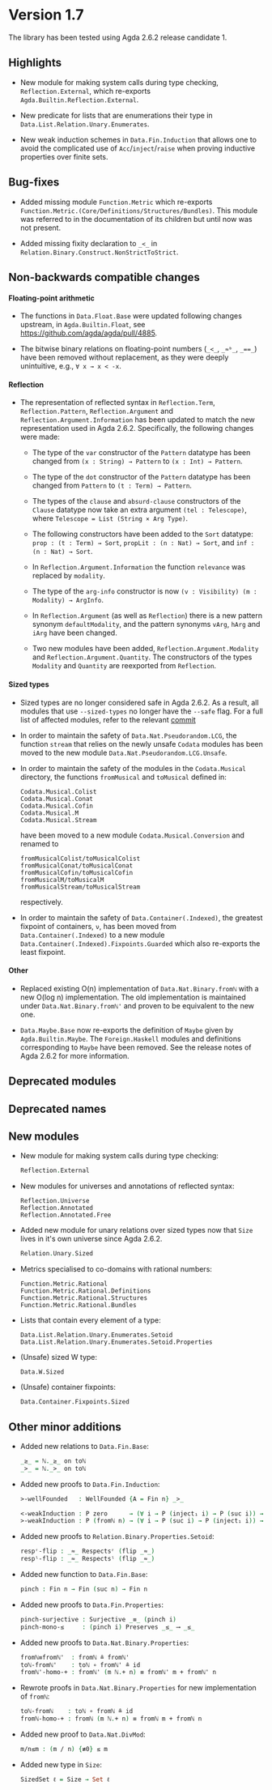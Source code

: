 Version 1.7
===========

The library has been tested using Agda 2.6.2 release candidate 1.

Highlights
----------

* New module for making system calls during type checking, `Reflection.External`,
  which re-exports `Agda.Builtin.Reflection.External`.

* New predicate for lists that are enumerations their type in
  `Data.List.Relation.Unary.Enumerates`.

* New weak induction schemes in `Data.Fin.Induction` that allows one to avoid
  the complicated use of `Acc`/`inject`/`raise` when proving inductive properties
  over finite sets.

Bug-fixes
---------

* Added missing module `Function.Metric` which re-exports
  `Function.Metric.(Core/Definitions/Structures/Bundles)`. This module was referred
  to in the documentation of its children but until now was not present.

* Added missing fixity declaration to `_<_` in
  `Relation.Binary.Construct.NonStrictToStrict`.

Non-backwards compatible changes
--------------------------------

#### Floating-point arithmetic

* The functions in `Data.Float.Base` were updated following changes upstream,
  in `Agda.Builtin.Float`, see <https://github.com/agda/agda/pull/4885>.

* The bitwise binary relations on floating-point numbers (`_<_`, `_≈ᵇ_`, `_==_`)
  have been removed without replacement, as they were deeply unintuitive,
  e.g., `∀ x → x < -x`.

#### Reflection

* The representation of reflected syntax in `Reflection.Term`,
  `Reflection.Pattern`, `Reflection.Argument` and
  `Reflection.Argument.Information` has been updated to match the new
  representation used in Agda 2.6.2. Specifically, the following
  changes were made:

  * The type of the `var` constructor of the `Pattern` datatype has
    been changed from `(x : String) → Pattern` to `(x : Int) →
    Pattern`.

  * The type of the `dot` constructor of the `Pattern` datatype has
    been changed from `Pattern` to `(t : Term) → Pattern`.

  * The types of the `clause` and `absurd-clause` constructors of the
    `Clause` datatype now take an extra argument `(tel : Telescope)`,
    where `Telescope = List (String × Arg Type)`.

  * The following constructors have been added to the `Sort` datatype:
    `prop : (t : Term) → Sort`, `propLit : (n : Nat) → Sort`, and
    `inf : (n : Nat) → Sort`.

  * In `Reflection.Argument.Information` the function `relevance` was
    replaced by `modality`.

  * The type of the `arg-info` constructor is now
    `(v : Visibility) (m : Modality) → ArgInfo`.

  * In `Reflection.Argument` (as well as `Reflection`) there is a new
    pattern synonym `defaultModality`, and the pattern synonyms
    `vArg`, `hArg` and `iArg` have been changed.

  * Two new modules have been added, `Reflection.Argument.Modality`
    and `Reflection.Argument.Quantity`. The constructors of the types
    `Modality` and `Quantity` are reexported from `Reflection`.

#### Sized types

* Sized types are no longer considered safe in Agda 2.6.2. As a
  result, all modules that use `--sized-types` no longer have the
  `--safe` flag.  For a full list of affected modules, refer to the
  relevant [commit](https://github.com/agda/agda-stdlib/pull/1465/files#diff-e1c0e3196e4cea6ff808f5d2906031a7657130e10181516206647b83c7014584R91-R131.)

* In order to maintain the safety of `Data.Nat.Pseudorandom.LCG`, the function
  `stream` that relies on the newly unsafe `Codata` modules has
  been moved to the new module `Data.Nat.Pseudorandom.LCG.Unsafe`.

* In order to maintain the safety of the modules in the `Codata.Musical` directory,
  the functions `fromMusical` and `toMusical` defined in:
  ```
  Codata.Musical.Colist
  Codata.Musical.Conat
  Codata.Musical.Cofin
  Codata.Musical.M
  Codata.Musical.Stream
  ```
  have been moved to a new module `Codata.Musical.Conversion` and renamed to
  ```
  fromMusicalColist/toMusicalColist
  fromMusicalConat/toMusicalConat
  fromMusicalCofin/toMusicalCofin
  fromMusicalM/toMusicalM
  fromMusicalStream/toMusicalStream
  ```
  respectively.

* In order to maintain the safety of `Data.Container(.Indexed)`, the greatest fixpoint
  of containers, `ν`, has been moved from `Data.Container(.Indexed)` to a new module
  `Data.Container(.Indexed).Fixpoints.Guarded` which also re-exports the least fixpoint.

#### Other

* Replaced existing O(n) implementation of `Data.Nat.Binary.fromℕ` with a new O(log n)
  implementation. The old implementation is maintained under `Data.Nat.Binary.fromℕ'`
  and proven to be equivalent to the new one.

* `Data.Maybe.Base` now re-exports the definition of `Maybe` given by
  `Agda.Builtin.Maybe`. The `Foreign.Haskell` modules and definitions
  corresponding to `Maybe` have been removed. See the release notes of
  Agda 2.6.2 for more information.

Deprecated modules
------------------

Deprecated names
----------------

New modules
-----------

* New module for making system calls during type checking:
  ```agda
  Reflection.External
  ```

* New modules for universes and annotations of reflected syntax:
  ```
  Reflection.Universe
  Reflection.Annotated
  Reflection.Annotated.Free
  ```

* Added new module for unary relations over sized types now that `Size`
  lives in it's own universe since Agda 2.6.2.
  ```agda
  Relation.Unary.Sized
  ```

* Metrics specialised to co-domains with rational numbers:
  ```
  Function.Metric.Rational
  Function.Metric.Rational.Definitions
  Function.Metric.Rational.Structures
  Function.Metric.Rational.Bundles
  ```

* Lists that contain every element of a type:
  ```
  Data.List.Relation.Unary.Enumerates.Setoid
  Data.List.Relation.Unary.Enumerates.Setoid.Properties
  ```

* (Unsafe) sized W type:
  ```
  Data.W.Sized
  ```

* (Unsafe) container fixpoints:
  ```
  Data.Container.Fixpoints.Sized
  ```

Other minor additions
---------------------

* Added new relations to `Data.Fin.Base`:
  ```agda
  _≥_ = ℕ._≥_ on toℕ
  _>_ = ℕ._>_ on toℕ
  ```

* Added new proofs to `Data.Fin.Induction`:
  ```agda
  >-wellFounded   : WellFounded {A = Fin n} _>_

  <-weakInduction : P zero      → (∀ i → P (inject₁ i) → P (suc i)) → ∀ i → P i
  >-weakInduction : P (fromℕ n) → (∀ i → P (suc i) → P (inject₁ i)) → ∀ i → P i
  ```

* Added new proofs to `Relation.Binary.Properties.Setoid`:
  ```agda
  respʳ-flip : _≈_ Respectsʳ (flip _≈_)
  respˡ-flip : _≈_ Respectsˡ (flip _≈_)
  ```

* Added new function to `Data.Fin.Base`:
  ```agda
  pinch : Fin n → Fin (suc n) → Fin n
  ```

* Added new proofs to `Data.Fin.Properties`:
  ```agda
  pinch-surjective : Surjective _≡_ (pinch i)
  pinch-mono-≤     : (pinch i) Preserves _≤_ ⟶ _≤_
  ```

* Added new proofs to `Data.Nat.Binary.Properties`:
  ```agda
  fromℕ≡fromℕ'  : fromℕ ≗ fromℕ'
  toℕ-fromℕ'    : toℕ ∘ fromℕ' ≗ id
  fromℕ'-homo-+ : fromℕ' (m ℕ.+ n) ≡ fromℕ' m + fromℕ' n
  ```

* Rewrote proofs in `Data.Nat.Binary.Properties` for new implementation of `fromℕ`:
  ```agda
  toℕ-fromℕ    : toℕ ∘ fromℕ ≗ id
  fromℕ-homo-+ : fromℕ (m ℕ.+ n) ≡ fromℕ m + fromℕ n
  ```

* Added new proof to `Data.Nat.DivMod`:
  ```agda
  m/n≤m : (m / n) {≢0} ≤ m
  ```

* Added new type in `Size`:
  ```agda
  SizedSet ℓ = Size → Set ℓ
  ```
